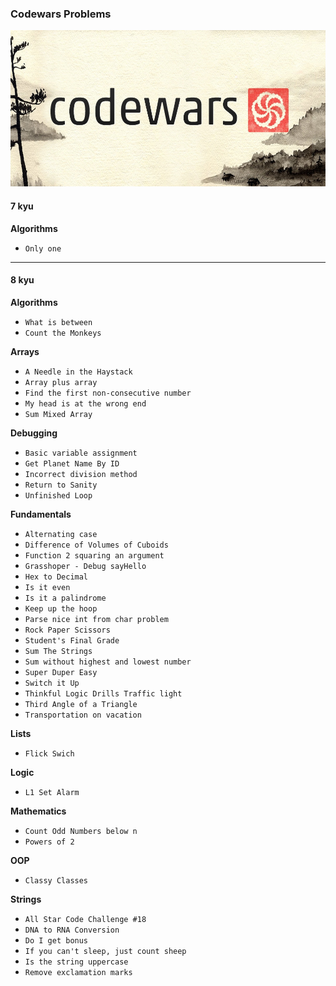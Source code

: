 ### Codewars Problems

<img src='img/logo.jpeg' style="height:250px">

#### 7 kyu
**Algorithms**  
- `Only one`

___

#### 8 kyu  
**Algorithms**  
- `What is between`  
- `Count the Monkeys`  

**Arrays**
- `A Needle in the Haystack`  
- `Array plus array`
- `Find the first non-consecutive number` 
- `My head is at the wrong end`  
- `Sum Mixed Array`  

**Debugging**  
- `Basic variable assignment`  
- `Get Planet Name By ID`  
- `Incorrect division method`
- `Return to Sanity`  
- `Unfinished Loop`  

**Fundamentals**  
- `Alternating case`  
- `Difference of Volumes of Cuboids`  
- `Function 2 squaring an argument`   
- `Grasshoper - Debug sayHello`  
- `Hex to Decimal`  
- `Is it even`  
- `Is it a palindrome`  
- `Keep up the hoop`  
- `Parse nice int from char problem`  
- `Rock Paper Scissors`  
- `Student's Final Grade`  
- `Sum The Strings`  
- `Sum without highest and lowest number`  
- `Super Duper Easy`  
- `Switch it Up`  
- `Thinkful Logic Drills Traffic light`  
- `Third Angle of a Triangle`  
- `Transportation on vacation`  

**Lists**  
- `Flick Swich`  

**Logic**
- `L1 Set Alarm`  

**Mathematics**  
- `Count Odd Numbers below n`  
- `Powers of 2`

**OOP**  
- `Classy Classes`

**Strings**  
- `All Star Code Challenge #18`  
- `DNA to RNA Conversion`  
- `Do I get bonus`  
- `If you can't sleep, just count sheep`  
- `Is the string uppercase`  
- `Remove exclamation marks`  
